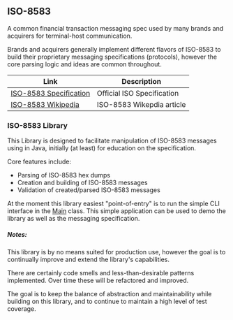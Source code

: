 ## ISO-8583
A common financial transaction messaging spec used by many brands and acquirers for terminal-host communication.

Brands and acquirers generally implement different flavors of ISO-8583 to build their proprietary messaging specifications (protocols), however the core parsing logic and ideas are common throughout.

|                              Link                                          |      Description           |
|----------------------------------------------------------------------------|----------------------------|
|[ISO-8583 Specification](https://www.iso.org/obp/ui/#iso:std:iso:8583:-1:en)| Official ISO Specification |
|[ISO-8583 Wikipedia](https://en.wikipedia.org/wiki/ISO_8583)                | ISO-8583 Wikepdia article  |

### ISO-8583 Library
 
 This Library is designed to facilitate manipulation of ISO-8583 messages using in Java, initially (at least) for education on the specification.
 
 Core features include:
    
 * Parsing of ISO-8583 hex dumps
 * Creation and building of ISO-8583 messages
 * Validation of created/parsed ISO-8583 messages
 
 At the moment this library easiest "point-of-entry" is to run the simple CLI interface in the [Main](src/main/java/com/brandonlenz/iso8583/Main.java) class. 
 This simple application can be used to demo the library as well as the messaging specification.
 
 ##### Notes:
 
 This library is by no means suited for production use, however the goal is to continually improve and extend the library's capabilities.
 
 There are certainly code smells and less-than-desirable patterns implemented. Over time these will be refactored and improved.
 
 The goal is to keep the balance of abstraction and maintainability while building on this library, and to continue to maintain a high level of test coverage.
 